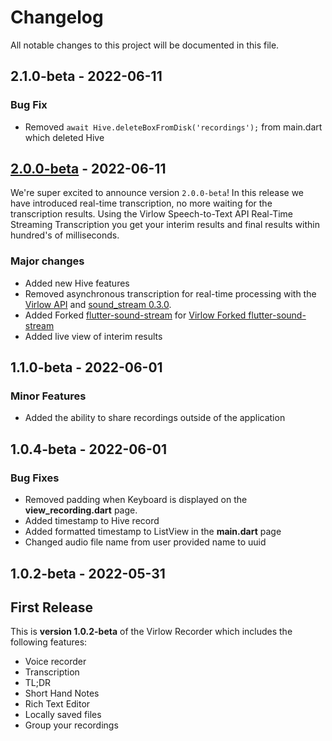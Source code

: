 # Changelog

All notable changes to this project will be documented in this file.

## 2.1.0-beta - 2022-06-11

### Bug Fix
- Removed ```await Hive.deleteBoxFromDisk('recordings');``` from main.dart which deleted Hive

## [2.0.0-beta] - 2022-06-11

We're super excited to announce version `2.0.0-beta`! In this release we have introduced real-time transcription, no more waiting for the transcription results. Using the Virlow Speech-to-Text API Real-Time Streaming Transcription you get your interim results and final results within hundred's of milliseconds.

### Major changes
- Added new Hive features
- Removed asynchronous transcription for real-time processing with the [Virlow API](https://www.virlow.com) and [sound_stream 0.3.0](https://pub.dev/packages/sound_stream).
- Added Forked [flutter-sound-stream](https://github.com/CasperPas/flutter-sound-stream) for [Virlow Forked flutter-sound-stream](https://github.com/virlow-voice/flutter-sound-stream)
- Added live view of interim results


## 1.1.0-beta - 2022-06-01

### Minor Features
- Added the ability to share recordings outside of the application


## 1.0.4-beta - 2022-06-01

### Bug Fixes
- Removed padding when Keyboard is displayed on the __view_recording.dart__ page.
- Added timestamp to Hive record
- Added formatted timestamp to ListView in the __main.dart__ page
- Changed audio file name from user provided name to uuid 


## 1.0.2-beta - 2022-05-31

## First Release

This is __version 1.0.2-beta__ of the Virlow Recorder which includes the following features:

- Voice recorder
- Transcription
- TL;DR
- Short Hand Notes
- Rich Text Editor
- Locally saved files
- Group your recordings

[2.0.0-beta]: https://github.com/virlow-voice/virlow-flutter-recorder/commit/905c5f468a94f32d1de98cef9884680d41f84f9a
